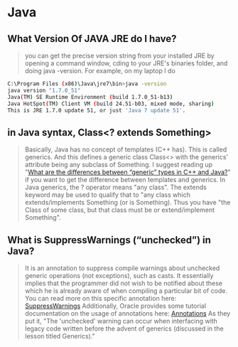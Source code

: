 # Java

## What Version Of JAVA JRE do I have?
> you can get the precise version string from your installed JRE by opening a command window, cding to your JRE's binaries folder, and doing java -version. For example, on my laptop I do
````bash
C:\Program Files (x86)\Java\jre7\bin>java -version
java version "1.7.0_51"
Java(TM) SE Runtime Environment (build 1.7.0_51-b13)
Java HotSpot(TM) Client VM (build 24.51-b03, mixed mode, sharing)
This is JRE 1.7.0 update 51, or just 'Java 7 update 51'.
````

## in Java syntax, Class<? extends Something>
> Basically, Java has no concept of templates (C++ has). This is called generics. And this defines a generic class Class<> with the generics' attribute being any subclass of Something.
> I suggest reading up "[What are the differences between “generic” types in C++ and Java?](https://stackoverflow.com/questions/36347/what-are-the-differences-between-generic-types-in-c-and-java)" if you want to get the difference between templates and generics.
> In Java generics, the ? operator means "any class". The extends keyword may be used to qualify that to "any class which extends/implements Something (or is Something).
> Thus you have "the Class of some class, but that class must be or extend/implement Something".

## What is SuppressWarnings (“unchecked”) in Java?
> It is an annotation to suppress compile warnings about unchecked generic operations (not exceptions), such as casts. It essentially implies that the programmer did not wish to be notified about these which he is already aware of when compiling a particular bit of code.
> You can read more on this specific annotation here: [SuppressWarnings](https://docs.oracle.com/javase/8/docs/api/java/lang/SuppressWarnings.html)
Additionally, Oracle provides some tutorial documentation on the usage of annotations here: [Annotations](https://docs.oracle.com/javase/tutorial/java/annotations/predefined.html)
> As they put it,
> "The 'unchecked' warning can occur when interfacing with legacy code written before the advent of generics (discussed in the lesson titled Generics)."

